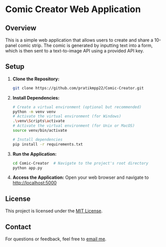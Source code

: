 # Comic Creator Web Application

## Overview
This is a simple web application that allows users to create and share a 10-panel comic strip. The comic is generated by inputting text into a form, which is then sent to a text-to-image API using a provided API key.

## Setup
1. **Clone the Repository:**

    ```bash
    git clone https://github.com/pratikmpp22/Comic-Creator.git
    ```

2. **Install Dependencies:**
   ```bash
   # Create a virtual environment (optional but recommended)
   python -m venv venv
   # Activate the virtual environment (for Windows)
   .\venv\Scripts\activate
   # Activate the virtual environment (for Unix or MacOS)
   source venv/bin/activate

   # Install dependencies
   pip install -r requirements.txt


3. **Run the Application:**
   ```bash
   cd Comic-Creator  # Navigate to the project's root directory
   python app.py

4. **Access the Application:**
   Open your web browser and navigate to [http://localhost:5000](http://127.0.0.1:5000)

   
## License
This project is licensed under the [MIT License](LICENSE).


## Contact
For questions or feedback, feel free to [email me](mailto:patilmpratik456@gmail.com).
